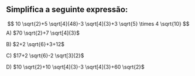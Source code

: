 ## Simplifica a seguinte expressão:
$$
 10 \sqrt{2}+5 \sqrt[4]{48}-3 \sqrt[4]{3}+3 \sqrt{5} \times 4 \sqrt{10}
$$
A) $70 \sqrt{2}+7 \sqrt[4]{3}$

B) $2+2 \sqrt{6}+3+12$

C) $17+2 \sqrt{6}-2 \sqrt[3]{2}$

D) $10 \sqrt{2}+10 \sqrt[4]{3}-3 \sqrt[4]{3}+60 \sqrt{2}$

